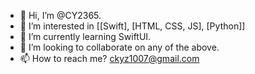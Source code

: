 - 👋 Hi, I’m @CY2365.
- 👀 I’m interested in [[Swift], [HTML, CSS, JS], [Python]]
- 🌱 I’m currently learning SwiftUI.
- 💞️ I’m looking to collaborate on any of the above.
- 📫 How to reach me? ckyz1007@gmail.com

<!---
CY2365/CY2365 is a ✨ special ✨ repository because its `README.md` (this file) appears on your GitHub profile.
You can click the Preview link to take a look at your changes.
--->
